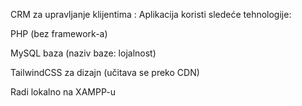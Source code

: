 CRM za upravljanje klijentima : Aplikacija koristi sledeće tehnologije:

PHP (bez framework-a)

MySQL baza (naziv baze: lojalnost)

TailwindCSS za dizajn (učitava se preko CDN)

Radi lokalno na XAMPP-u


